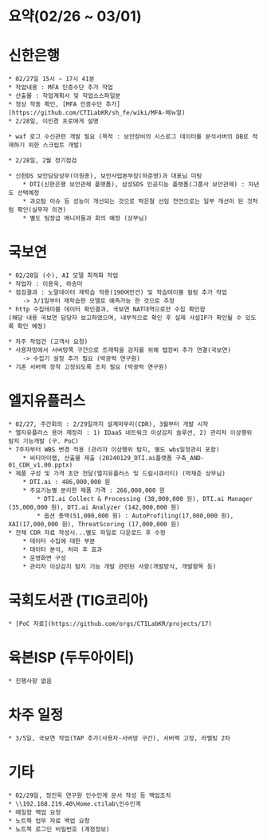 # 요약(02/26 ~ 03/01)

# 신한은행
    * 02/27일 15시 ~ 17시 41분 
    * 작업내용 : MFA 인증수단 추가 작업
    * 산출물 : 작업계획서 및 작업소스파일분
    * 정상 작동 확인, [MFA 인증수단 추가](https://github.com/CTILabKR/sh_fe/wiki/MFA-메뉴얼)
    * 2/28일, 이민경 프로에게 설명

    * waf 로그 수신관련 개발 필요 (목적 : 보안장비의 시스로그 데이터를 분석서버의 DB로 적재하기 위한 스크립트 개발)

    * 2/28일, 2월 정기점검

    * 신한DS 보안담당상무(이원종), 보안사업본부장(하준영)과 대표님 미팅
        * DTI(신한은행 보안관제 플랫폼), 삼성SDS 인공지능 플랫폼(그룹사 보안관제) : 차년도 선택예정
        * 과오탐 이슈 등 성능이 개선되는 것으로 박은철 선임 전언으로는 일부 개선이 된 것처럼 확인(실무자 의견)
        * 별도 팀장급 매니저들과 회의 예정 (상무님)

# 국보연
    * 02/28일 (수), AI 모델 최적화 작업
    * 작업자 : 이용욱, 하송미
    * 점검결과 : 노말데이터 재학습 적용(190여만건) 및 학습테이블 컬럼 추가 작업
        -> 3/1일부터 재학습한 모델로 예측가능 한 것으로 추정
    * http 수집테이블 데이터 확인결과, 국보연 NAT대역으로만 수집 확인함 
    (해당 내용 국보연 담당자 보고하였으며, 내부적으로 확인 후 실제 사설IP가 확인될 수 있도록 확인 예정)
    
    * 차주 작업건 (고객사 요청)
    * 사용자망에서 서버망쪽 구간으로 트래픽을 감지를 위해 탭장비 추가 연결(국보연)
        -> 수집기 설정 추가 필요 (박광력 연구원)
    * 기존 서버랙 장착 고정되도록 조치 필요 (박광력 연구원)

# 엘지유플러스
    * 02/27, 주간회의 : 2/29일까지 설계마무리(CDR), 3월부터 개발 시작
    * 엘지유플러스 용어 재정리 : 1) IDaaS 네트워크 이상감지 솔루션, 2) 관리자 이상행위 탐지 기능개발 (구. PoC)
    * 7주차부터 WBS 변경 적용 (관리자 이상행위 탐지, 별도 wbs일정관리 포함)
        * 씨티아이랩, 산출물 제출 (20240129_DTI.ai플랫폼 구축_AND-01_CDR_v1.00.pptx)
    * 제품 구성 및 가격 초안 전달(엘지유플러스 및 드림시큐리티) (박재준 상무님)
        * DTI.ai : 486,000,000 원
        * 주요기능별 분리한 제품 가격 : 266,000,000 원
            * DTI.ai Collect & Processing (38,000,000 원), DTI.ai Manager (35,000,000 원), DTI.ai Analyzer (142,000,000 원)
            * 옵션 총액(51,000,000 원) : AutoProfiling(17,000,000 원), XAI(17,000,000 원), ThreatScoring (17,000,000 원)
    * 전체 CDR 자료 작성시...별도 파일로 다운로드 후 수정
        * 데이터 수집에 대한 부분
        * 데이터 분석, 처리 후 효과
        * 운영화면 구성
        * 관리자 이상감지 탐지 기능 개발 관련된 사항(개발방식, 개발항목 등)

# 국회도서관 (TIG코리아)
    * [PoC 자료](https://github.com/orgs/CTILabKR/projects/17)

# 육본ISP (두두아이티)
    * 진행사항 없음

# 차주 일정
    * 3/5일, 국보연 작업(TAP 추가(사용자-서버망 구간), 서버랙 고정, 라벨링 2차

# 기타
    * 02/29일, 정진욱 연구원 인수인계 문서 작성 등 백업조치
    * \\192.168.219.40\Home.ctilab\인수인계
    * 메일함 백업 요청
    * 노트북 업무 자료 백업 요청
    * 노트북 로그인 비밀번호 (계정정보)
